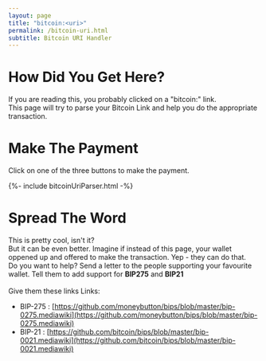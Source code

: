 ```yaml
---
layout: page
title: "bitcoin:<uri>"
permalink: /bitcoin-uri.html
subtitle: Bitcoin URI Handler
---
```


# How Did You Get Here?

If you are reading this, you probably clicked on a "bitcoin:" link.
<br/>This page will try to parse your Bitcoin Link and help you do the appropriate transaction.

# Make The Payment

Click on one of the three buttons to make the payment.

<div>
{%- include bitcoinUriParser.html -%}
</div>

# Spread The Word

This is pretty cool, isn't it?
<br/>But it can be even better. Imagine if instead of this page, your wallet oppened up and offered to make the transaction. Yep - they can do that.
<br/>Do you want to help? Send a letter to the people supporting your favourite wallet. Tell them to add support for **BIP275** and **BIP21**
<br/>
<br/>Give them these links Links:
- BIP-275 : [https://github.com/moneybutton/bips/blob/master/bip-0275.mediawiki](https://github.com/moneybutton/bips/blob/master/bip-0275.mediawiki)
- BIP-21 : [https://github.com/bitcoin/bips/blob/master/bip-0021.mediawiki](https://github.com/bitcoin/bips/blob/master/bip-0021.mediawiki)
